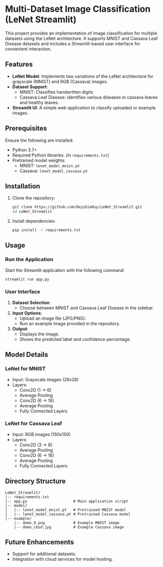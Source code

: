 # Multi-Dataset Image Classification (LeNet Streamlit)

This project provides an implementation of image classification for multiple datasets using the LeNet architecture. It supports MNIST and Cassava Leaf Disease datasets and includes a Streamlit-based user interface for convenient interaction.

## Features
- **LeNet Model**: Implements two variations of the LeNet architecture for grayscale (MNIST) and RGB (Cassava) images.
- **Dataset Support**:
  - MNIST: Classifies handwritten digits.
  - Cassava Leaf Disease: Identifies various diseases in cassava leaves and healthy leaves.
- **Streamlit UI**: A simple web application to classify uploaded or example images.

## Prerequisites
Ensure the following are installed:
- Python 3.7+
- Required Python libraries. (in `requirements.txt`)
- Pretrained model weights:
  - MNIST: `lenet_model_mnist.pt`
  - Cassava: `lenet_model_cassava.pt`

## Installation
1. Clone the repository:
   ```bash
   git clone https://github.com/OxyzGiaHuy/LeNet_Streamlit.git
   cd LeNet_Streamlit
   ```
2. Install dependencies:
   ```bash
   pip install -r requirements.txt
   ```

## Usage
### Run the Application
Start the Streamlit application with the following command:
```bash
streamlit run app.py
```

### User Interface
1. **Dataset Selection**:
   - Choose between MNIST and Cassava Leaf Disease in the sidebar.
2. **Input Options**:
   - Upload an image file (JPG/PNG).
   - Run an example image provided in the repository.
3. **Output**:
   - Displays the image.
   - Shows the predicted label and confidence percentage.

## Model Details
### LeNet for MNIST
- Input: Grayscale images (28x28)
- Layers:
  - Conv2D (1 -> 6)
  - Average Pooling
  - Conv2D (6 -> 16)
  - Average Pooling
  - Fully Connected Layers

### LeNet for Cassava Leaf
- Input: RGB images (150x150)
- Layers:
  - Conv2D (3 -> 6)
  - Average Pooling
  - Conv2D (6 -> 16)
  - Average Pooling
  - Fully Connected Layers

## Directory Structure
```
LeNet_Streamlit/
|-- requirements.txt
|-- app.py                     # Main application script
|-- model/
|   |-- lenet_model_mnist.pt   # Pretrained MNIST model
|   |-- lenet_model_cassava.pt # Pretrained Cassava model
|-- example/
    |-- demo_8.png             # Example MNIST image
    |-- demo_cbsd.jpg          # Example Cassava image
```

## Future Enhancements
- Support for additional datasets.
- Integration with cloud services for model hosting.

